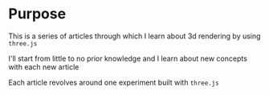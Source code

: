 # Purpose

This is a series of articles through which I learn about 3d rendering by using `three.js`

I'll start from little to no prior knowledge and I learn about new concepts with each new article

Each article revolves around one experiment built with `three.js`
